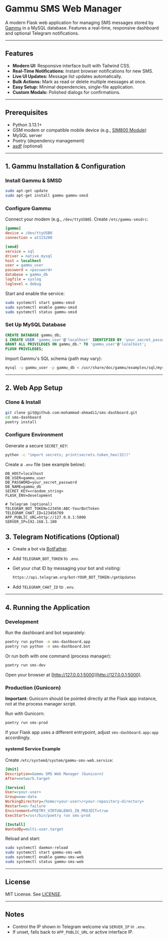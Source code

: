 
# Gammu SMS Web Manager

A modern Flask web application for managing SMS messages stored by [Gammu](https://wammu.eu/gammu/) in a MySQL database. Features a real-time, responsive dashboard and optional Telegram notifications.

---

## Features

- **Modern UI:** Responsive interface built with Tailwind CSS.
- **Real-Time Notifications:** Instant browser notifications for new SMS.
- **Live UI Updates:** Message list updates automatically.
- **Bulk Actions:** Mark as read or delete multiple messages at once.
- **Easy Setup:** Minimal dependencies, single-file application.
- **Custom Modals:** Polished dialogs for confirmations.

---

## Prerequisites

- Python 3.13.1+
- GSM modem or compatible mobile device (e.g., [SIM800 Module](https://de.aliexpress.com/item/4000890352364.html?spm=a2g0o.order_list.order_list_main.5.53971802mb0CD6&gatewayAdapt=glo2deu))
- MySQL server
- Poetry (dependency management)
- [asdf](https://asdf-vm.com/) (optional)

---

## 1. Gammu Installation & Configuration

### Install Gammu & SMSD

```bash
sudo apt-get update
sudo apt-get install gammu gammu-smsd
```

### Configure Gammu

Connect your modem (e.g., `/dev/ttyUSB0`). Create `/etc/gammu-smsdrc`:

```ini
[gammu]
device = /dev/ttyUSB0
connection = at115200

[smsd]
service = sql
driver = native_mysql
host = localhost
user = gammu_user
password = <password>
database = gammu_db
logfile = syslog
loglevel = debug
```

Start and enable the service:

```bash
sudo systemctl start gammu-smsd
sudo systemctl enable gammu-smsd
sudo systemctl status gammu-smsd
```

### Set Up MySQL Database

```sql
CREATE DATABASE gammu_db;
$ CREATE USER 'gammu_user'@'localhost' IDENTIFIED BY 'your_secret_password';
GRANT ALL PRIVILEGES ON gammu_db.* TO 'gammu_user'@'localhost';
FLUSH PRIVILEGES;
```

Import Gammu's SQL schema (path may vary):

```bash
mysql -u gammu_user -p gammu_db < /usr/share/doc/gammu/examples/sql/mysql.sql
```

---

## 2. Web App Setup

### Clone & Install

```bash
git clone git@github.com:mohammad-ahmadi1/sms-dashboard.git
cd sms-dashboard
poetry install
```

### Configure Environment

Generate a secure `SECRET_KEY`:

```bash
python -c "import secrets; print(secrets.token_hex(32))"
```

Create a `.env` file (see example below):

```env
DB_HOST=localhost
DB_USER=gammu_user
DB_PASSWORD=your_secret_password
DB_NAME=gammu_db
SECRET_KEY=<random_string>
FLASK_ENV=development

# Telegram (optional)
TELEGRAM_BOT_TOKEN=123456:ABC-YourBotToken
TELEGRAM_CHAT_ID=123456789
APP_PUBLIC_URL=http://127.0.0.1:5000
SERVER_IP=192.168.1.100
```

## 3. Telegram Notifications (Optional)

- Create a bot via [BotFather](https://t.me/botfather).
- Add `TELEGRAM_BOT_TOKEN` to `.env`.
- Get your chat ID by messaging your bot and visiting:
  
  ```bash
  https://api.telegram.org/bot<YOUR_BOT_TOKEN>/getUpdates
  ```

- Add `TELEGRAM_CHAT_ID` to `.env`.

---

## 4. Running the Application

### Development

Run the dashboard and bot separately:

```bash
poetry run python -m sms-dashboard.app
poetry run python -m sms-dashboard.bot
```

Or run both with one command (process manager):

```bash
poetry run sms-dev
```

Open your browser at [http://127.0.0.1:5000](http://127.0.0.1:5000).

### Production (Gunicorn)

**Important:** Gunicorn should be pointed directly at the Flask app instance, not at the process manager script.

Run with Gunicorn:

```bash
poetry run sms-prod
```

If your Flask app uses a different entrypoint, adjust `sms-dashboard.app:app` accordingly.

#### systemd Service Example

Create `/etc/systemd/system/gammu-sms-web.service`:

```ini
[Unit]
Description=Gammu SMS Web Manager (Gunicorn)
After=network.target

[Service]
User=<your-user>
Group=www-data
WorkingDirectory=/home/<your-user>/<your-repository-directory>
Restart=on-failure
Environment=POETRY_VIRTUALENVS_IN_PROJECT=true
ExecStart=/usr/bin/poetry run sms-prod

[Install]
WantedBy=multi-user.target
```

Reload and start:

```bash
sudo systemctl daemon-reload
sudo systemctl start gammu-sms-web
sudo systemctl enable gammu-sms-web
sudo systemctl status gammu-sms-web
```

---

## License

MIT License. See [LICENSE](LICENSE).

---

## Notes

- Control the IP shown in Telegram welcome via `SERVER_IP` in `.env`.
- If unset, falls back to `APP_PUBLIC_URL` or active interface IP.

<!-- ---

## TODOs

- [x] Clean up the README
- [x] Clean up the code
- [ ] Long-term test
- [x] Telegram bot

--- -->
